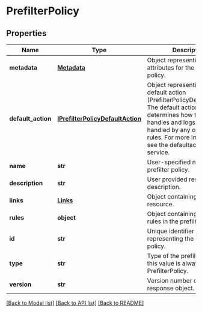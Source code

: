 # PrefilterPolicy

## Properties
Name | Type | Description | Notes
------------ | ------------- | ------------- | -------------
**metadata** | [**Metadata**](Metadata.md) | Object representing metadata attributes for the prefilter policy. | [optional] 
**default_action** | [**IPrefilterPolicyDefaultAction**](IPrefilterPolicyDefaultAction.md) | Object representing the default action (PrefilterPolicyDefaultAction). The default action determines how the system handles and logs traffic not handled by any other prefilter rules. For more information, see the defaultactions service. | [optional] 
**name** | **str** | User-specified name of the prefilter policy. | [optional] 
**description** | **str** | User provided resource description. | [optional] 
**links** | [**Links**](Links.md) | Object containing links to this resource. | [optional] 
**rules** | **object** | Object containing a list of rules in the prefilter policy. | [optional] 
**id** | **str** | Unique identifier (UUID) representing the prefilter policy. | [optional] 
**type** | **str** | Type of the prefilter policy; this value is always PrefilterPolicy. | [optional] 
**version** | **str** | Version number of the response object. | [optional] 

[[Back to Model list]](../README.md#documentation-for-models) [[Back to API list]](../README.md#documentation-for-api-endpoints) [[Back to README]](../README.md)


